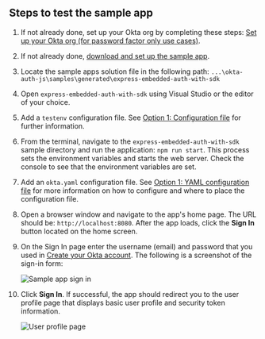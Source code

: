 ## Steps to test the sample app

1. If not already done, set up your Okta org by completing these steps: [Set up your Okta org (for password factor only use cases)](/docs/guides/oie-embedded-common-org-setup/aspnet/main/#set-up-your-okta-org-for-password-factor-only-use-cases).
1. If not already done,
   [download and set up the sample app](/docs/guides/oie-embedded-common-download-setup-app/nodejs/main/).
1. Locate the sample apps solution file in the following path:
`...\okta-auth-js\samples\generated\express-embedded-auth-with-sdk`
1. Open `express-embedded-auth-with-sdk` using Visual Studio or the editor of your choice.
1. Add a `testenv` configuration file. See [Option 1: Configuration file](/docs/guides/oie-embedded-common-download-setup-app/nodejs/main/#option-1-configuration-file) for further information.
1. From the terminal, navigate to the `express-embedded-auth-with-sdk` sample directory and run the application: `npm run start`. This process sets the environment variables and starts the web server. Check the console to see that the environment variables are set.
1. Add an `okta.yaml` configuration file. See [Option 1: YAML configuration file](/docs/guides/oie-embedded-common-download-setup-app/aspnet/main/#option-1-configuration-file) for more information on how to configure and where to place the configuration file.
1. Open a browser window and navigate to the app's home page. The URL should be:
   `http://localhost:8080`. After the app loads, click the **Sign In** button located on the home screen.
1. On the Sign In page enter the username (email) and password that you used in
   [Create your Okta account](/docs/guides/oie-embedded-common-org-setup/aspnet/main/#create-your-okta-account).
   The following is a screenshot of the sign-in form:

   <div class="common-image-format">

    ![Sample app sign in](/img/oie-embedded-sdk/oie-embedded-sdk-sample-app-signin.png
   "Sample app sign in")

   </div>

1. Click **Sign In**. If successful, the app should redirect you to the user profile page that displays basic user profile and security token information.

   <div class="common-image-format">

    ![User profile page](/img/oie-embedded-sdk/oie-embedded-sdk-sample-app-user-profile-page.png
   "User profile page")

   </div>
